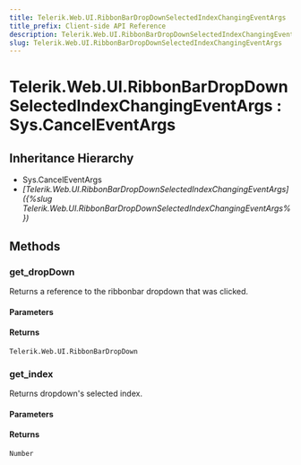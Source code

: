 ```yaml
---
title: Telerik.Web.UI.RibbonBarDropDownSelectedIndexChangingEventArgs
title_prefix: Client-side API Reference
description: Telerik.Web.UI.RibbonBarDropDownSelectedIndexChangingEventArgs
slug: Telerik.Web.UI.RibbonBarDropDownSelectedIndexChangingEventArgs
---
```


# Telerik.Web.UI.RibbonBarDropDownSelectedIndexChangingEventArgs : Sys.CancelEventArgs

## Inheritance Hierarchy

* Sys.CancelEventArgs
* *[Telerik.Web.UI.RibbonBarDropDownSelectedIndexChangingEventArgs]({%slug Telerik.Web.UI.RibbonBarDropDownSelectedIndexChangingEventArgs%})*


## Methods

### get_dropDown

Returns a reference to the ribbonbar dropdown that was clicked.

#### Parameters

#### Returns

`Telerik.Web.UI.RibbonBarDropDown` 

### get_index

Returns dropdown's selected index.

#### Parameters

#### Returns

`Number`

